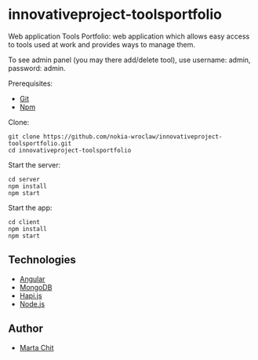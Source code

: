 # innovativeproject-toolsportfolio
Web application Tools Portfolio: web application which allows easy access to tools used at work and provides ways to manage them.

To see admin panel (you may there add/delete tool), use username: admin, password: admin.

Prerequisites:

* [Git](http://git-scm.com/book/en/v2/Getting-Started-Installing-Git) 
* [Npm](https://www.npmjs.com/) 

Clone:

```
git clone https://github.com/nokia-wroclaw/innovativeproject-toolsportfolio.git
cd innovativeproject-toolsportfolio
```

Start the server:
```
cd server
npm install
npm start
```

Start the app:
```
cd client
npm install
npm start
```

## Technologies

* [Angular](https://angular.io/)
* [MongoDB](https://www.mongodb.com/)
* [Hapi.js](https://hapijs.com/)
* [Node.js](https://nodejs.org/en/)

## Author

* [Marta Chit](https://github.com/m-chit)


